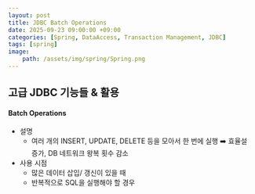```yaml
---
layout: post
title: JDBC Batch Operations
date: 2025-09-23 09:00:00 +09:00
categories: [Spring, DataAccess, Transaction Management, JDBC]
tags: [spring]
image:
    path: /assets/img/spring/Spring.png
---
```


## 고급 JDBC 기능들 & 활용

#### Batch Operations

- 설명
  - 여러 개의 INSERT, UPDATE, DELETE 등을 모아서 한 번에 실행 ➡️ 효율설 증가, DB 네트워크 왕복 횟수 감소
- 사용 시점
  - 많은 데이터 삽입/ 갱신이 있을 때
  - 반복적으로 SQL을 실행해야 할 경우

<br>
